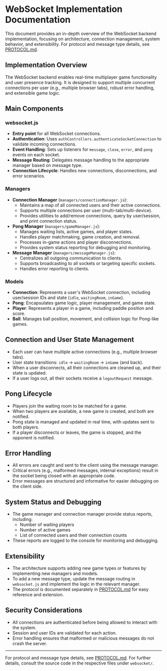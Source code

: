 # WebSocket Implementation Documentation

This document provides an in-depth overview of the WebSocket backend implementation, focusing on architecture, connection management, system behavior, and extensibility. For protocol and message type details, see [PROTOCOL.md](./PROTOCOL.md).

## Implementation Overview

The WebSocket backend enables real-time multiplayer game functionality and user presence tracking. It is designed to support multiple concurrent connections per user (e.g., multiple browser tabs), robust error handling, and extensible game logic.

## Main Components

### websocket.js
- **Entry point** for all WebSocket connections.
- **Authentication**: Uses `authControllers.authenticateSocketConnection` to validate incoming connections.
- **Event Handling**: Sets up listeners for `message`, `close`, `error`, and `pong` events on each socket.
- **Message Routing**: Delegates message handling to the appropriate manager based on message type.
- **Connection Lifecycle**: Handles new connections, disconnections, and error scenarios.

### Managers
- **Connection Manager** (`managers/connectionManager.js`):
  - Maintains a map of all connected users and their active connections.
  - Supports multiple connections per user (multi-tab/multi-device).
  - Provides utilities to add/remove connections, query by user/session, and print connection status.
- **Pong Manager** (`managers/gameManager.js`):
  - Manages waiting lists, active games, and player states.
  - Handles player matchmaking, game creation, and removal.
  - Processes in-game actions and player disconnections.
  - Provides system status reporting for debugging and monitoring.
- **Message Manager** (`managers/messageManager.js`):
  - Centralizes all outgoing communication to clients.
  - Supports broadcasting to all sockets or targeting specific sockets.
  - Handles error reporting to clients.

### Models
- **Connection**: Represents a user's WebSocket connection, including user/session IDs and state (`idle`, `waitingRoom`, `inGame`).
- **Pong**: Encapsulates game logic, player management, and game state.
- **Player**: Represents a player in a game, including paddle position and score.
- **Ball**: Manages ball position, movement, and collision logic for Pong-like games.

## Connection and User State Management
- Each user can have multiple active connections (e.g., multiple browser tabs).
- User state transitions: `idle` → `waitingRoom` → `inGame` (and back).
- When a user disconnects, all their connections are cleaned up, and their state is updated.
- If a user logs out, all their sockets receive a `logoutRequest` message.

## Pong Lifecycle
- Players join the waiting room to be matched for a game.
- When two players are available, a new game is created, and both are notified.
- Pong state is managed and updated in real time, with updates sent to both players.
- If a player disconnects or leaves, the game is stopped, and the opponent is notified.

## Error Handling
- All errors are caught and sent to the client using the message manager.
- Critical errors (e.g., malformed messages, internal exceptions) result in the socket being closed with an appropriate code.
- Error messages are structured and informative for easier debugging on the client side.

## System Status and Debugging
- The game manager and connection manager provide status reports, including:
  - Number of waiting players
  - Number of active games
  - List of connected users and their connection counts
- These reports are logged to the console for monitoring and debugging.

## Extensibility
- The architecture supports adding new game types or features by implementing new managers and models.
- To add a new message type, update the message routing in `websocket.js` and implement the logic in the relevant manager.
- The protocol is documented separately in [PROTOCOL.md](./PROTOCOL.md) for easy reference and extension.

## Security Considerations
- All connections are authenticated before being allowed to interact with the system.
- Session and user IDs are validated for each action.
- Error handling ensures that malformed or malicious messages do not crash the server.

---
For protocol and message type details, see [PROTOCOL.md](./PROTOCOL.md).
For further details, consult the source code in the respective files under `websocket/`.
